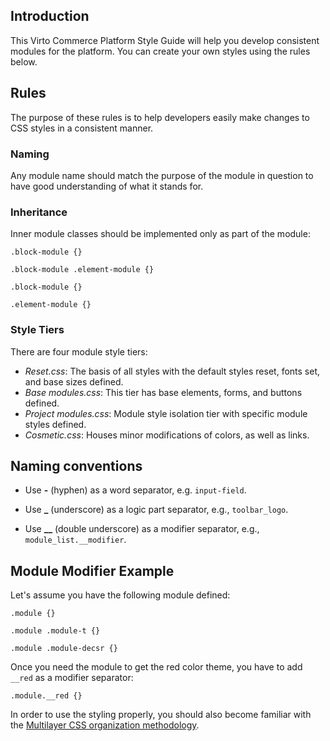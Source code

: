 ## Introduction

This Virto Commerce Platform Style Guide will help you develop consistent modules for the platform. You can create your own styles using the rules below.

## Rules

The purpose of these rules is to help developers easily make changes to CSS styles in a consistent manner.

### Naming

Any module name should match the purpose of the module in question to have good understanding of what it stands for.

### Inheritance

Inner module classes should be implemented only as part of the module:

`.block-module {}`

`.block-module .element-module {}`

`.block-module {}`

`.element-module {}`

### Style Tiers

There are four module style tiers:

* *Reset.css*: The basis of all styles with the default styles reset, fonts set, and base sizes defined. 
* *Base modules.css*: This tier has base elements, forms, and buttons defined.
* *Project modules.css*: Module style isolation tier with specific module styles defined.
* *Cosmetic.css*: Houses minor modifications of colors, as well as links.

## Naming conventions

+ Use **-** (hyphen) as a word separator, e.g. `input-field`.

+ Use **_** (underscore) as a logic part separator, e.g., `toolbar_logo`.

+ Use **__** (double underscore) as a modifier separator, e.g., `module_list.__modifier`.

## Module Modifier Example

Let's assume you have the following module defined:

```
.module {}

.module .module-t {}

.module .module-decsr {}
```

Once you need the module to get the red color theme, you have to add `__red` as a modifier separator:

```
.module.__red {}
```
  
In order to use the styling properly, you should also become familiar with the [Multilayer CSS organization methodology](http://operatino.github.io/MCSS/en/).
